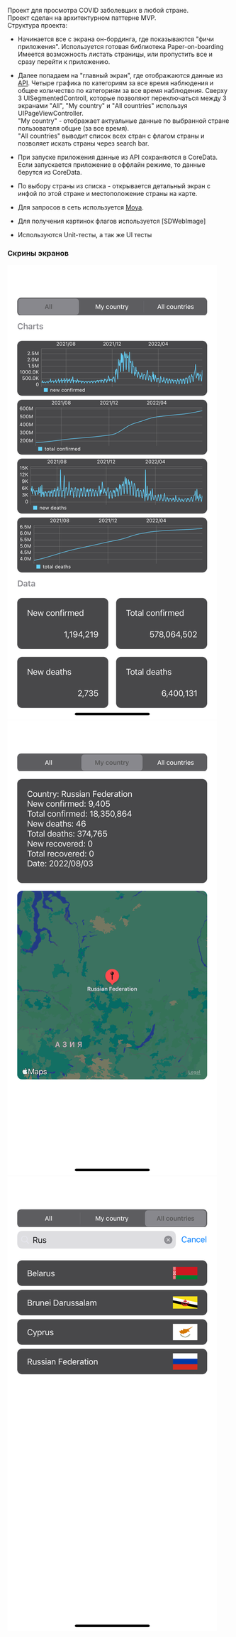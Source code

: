 
Проект для просмотра COVID заболевших в любой стране.  
Проект сделан на архитектурном паттерне MVP.  
Структура проекта:   
* Начинается все с экрана он-бординга, где показываются "фичи приложения". Используется готовая библиотека Paper-on-boarding 
Имеется возможность листать страницы, или пропустить все и сразу перейти к приложению.

* Далее попадаем на "главный экран", где отображаются данные из [API](https://documenter.getpostman.com/view/10808728/SzS8rjbc#27454960-ea1c-4b91-a0b6-0468bb4e6712).
Четыре графика по категориям за все время наблюдения и общее количество по категориям за все время наблюдения.
Сверху 3 UISegmentedControll, которые позволяют переключаться между 3 экранами "All", "My country" и "All countries" используя UIPageViewController.  
"My country" - отображает актуальные данные по выбранной стране пользователя общие (за все время).  
"All countries" выводит список всех стран c флагом страны и позволяет искать страны через search bar.   
* При запуске приложения данные из API сохраняются в CoreData. Если запускается приложение в оффлайн режиме, то данные берутся из CoreData.
* По выбору страны из списка - открывается детальный экран с инфой по этой стране и местоположение страны на карте.
* Для запросов  в сеть используется [Moya](https://cocoapods.org/pods/Moya).
* Для получения картинок флагов используется [SDWebImage]
* Используются Unit-тесты, а так же UI тесты

### Скрины экранов
![Image](sample1.png)
![Image](sample2.png)
![Image](sample3.png)
